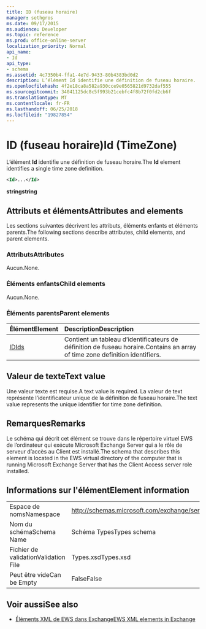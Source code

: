 ```yaml
---
title: ID (fuseau horaire)
manager: sethgros
ms.date: 09/17/2015
ms.audience: Developer
ms.topic: reference
ms.prod: office-online-server
localization_priority: Normal
api_name:
- Id
api_type:
- schema
ms.assetid: 4c7350b4-ffa1-4e7d-9433-80b4383bd0d2
description: L’élément Id identifie une définition de fuseau horaire.
ms.openlocfilehash: 4f2e18ca8a582a930cce9e0565821d9732daf555
ms.sourcegitcommit: 34041125dc8c5f993b21cebfc4f8b72f0fd2cb6f
ms.translationtype: MT
ms.contentlocale: fr-FR
ms.lasthandoff: 06/25/2018
ms.locfileid: "19827854"
---
```

# <a name="id-timezone"></a><span data-ttu-id="ad0d4-103">ID (fuseau horaire)</span><span class="sxs-lookup"><span data-stu-id="ad0d4-103">Id (TimeZone)</span></span>

<span data-ttu-id="ad0d4-104">L’élément **Id** identifie une définition de fuseau horaire.</span><span class="sxs-lookup"><span data-stu-id="ad0d4-104">The **Id** element identifies a single time zone definition.</span></span> 
  
```xml
<Id>...</Id>
```

 <span data-ttu-id="ad0d4-105">**string**</span><span class="sxs-lookup"><span data-stu-id="ad0d4-105">**string**</span></span>
## <a name="attributes-and-elements"></a><span data-ttu-id="ad0d4-106">Attributs et éléments</span><span class="sxs-lookup"><span data-stu-id="ad0d4-106">Attributes and elements</span></span>

<span data-ttu-id="ad0d4-107">Les sections suivantes décrivent les attributs, éléments enfants et éléments parents.</span><span class="sxs-lookup"><span data-stu-id="ad0d4-107">The following sections describe attributes, child elements, and parent elements.</span></span>
  
### <a name="attributes"></a><span data-ttu-id="ad0d4-108">Attributs</span><span class="sxs-lookup"><span data-stu-id="ad0d4-108">Attributes</span></span>

<span data-ttu-id="ad0d4-109">Aucun.</span><span class="sxs-lookup"><span data-stu-id="ad0d4-109">None.</span></span>
  
### <a name="child-elements"></a><span data-ttu-id="ad0d4-110">Éléments enfants</span><span class="sxs-lookup"><span data-stu-id="ad0d4-110">Child elements</span></span>

<span data-ttu-id="ad0d4-111">Aucun.</span><span class="sxs-lookup"><span data-stu-id="ad0d4-111">None.</span></span>
  
### <a name="parent-elements"></a><span data-ttu-id="ad0d4-112">Éléments parents</span><span class="sxs-lookup"><span data-stu-id="ad0d4-112">Parent elements</span></span>

|<span data-ttu-id="ad0d4-113">**Élément**</span><span class="sxs-lookup"><span data-stu-id="ad0d4-113">**Element**</span></span>|<span data-ttu-id="ad0d4-114">**Description**</span><span class="sxs-lookup"><span data-stu-id="ad0d4-114">**Description**</span></span>|
|:-----|:-----|
|[<span data-ttu-id="ad0d4-115">ID</span><span class="sxs-lookup"><span data-stu-id="ad0d4-115">Ids</span></span>](ids.md) <br/> |<span data-ttu-id="ad0d4-116">Contient un tableau d’identificateurs de définition de fuseau horaire.</span><span class="sxs-lookup"><span data-stu-id="ad0d4-116">Contains an array of time zone definition identifiers.</span></span>  <br/> |
   
## <a name="text-value"></a><span data-ttu-id="ad0d4-117">Valeur de texte</span><span class="sxs-lookup"><span data-stu-id="ad0d4-117">Text value</span></span>

<span data-ttu-id="ad0d4-118">Une valeur texte est requise.</span><span class="sxs-lookup"><span data-stu-id="ad0d4-118">A text value is required.</span></span> <span data-ttu-id="ad0d4-119">La valeur de text représente l’identificateur unique de la définition de fuseau horaire.</span><span class="sxs-lookup"><span data-stu-id="ad0d4-119">The text value represents the unique identifier for time zone definition.</span></span>
  
## <a name="remarks"></a><span data-ttu-id="ad0d4-120">Remarques</span><span class="sxs-lookup"><span data-stu-id="ad0d4-120">Remarks</span></span>

<span data-ttu-id="ad0d4-121">Le schéma qui décrit cet élément se trouve dans le répertoire virtuel EWS de l’ordinateur qui exécute Microsoft Exchange Server qui a le rôle de serveur d’accès au Client est installé.</span><span class="sxs-lookup"><span data-stu-id="ad0d4-121">The schema that describes this element is located in the EWS virtual directory of the computer that is running Microsoft Exchange Server that has the Client Access server role installed.</span></span>
  
## <a name="element-information"></a><span data-ttu-id="ad0d4-122">Informations sur l'élément</span><span class="sxs-lookup"><span data-stu-id="ad0d4-122">Element information</span></span>

|||
|:-----|:-----|
|<span data-ttu-id="ad0d4-123">Espace de noms</span><span class="sxs-lookup"><span data-stu-id="ad0d4-123">Namespace</span></span>  <br/> |http://schemas.microsoft.com/exchange/services/2006/types  <br/> |
|<span data-ttu-id="ad0d4-124">Nom du schéma</span><span class="sxs-lookup"><span data-stu-id="ad0d4-124">Schema Name</span></span>  <br/> |<span data-ttu-id="ad0d4-125">Schéma Types</span><span class="sxs-lookup"><span data-stu-id="ad0d4-125">Types schema</span></span>  <br/> |
|<span data-ttu-id="ad0d4-126">Fichier de validation</span><span class="sxs-lookup"><span data-stu-id="ad0d4-126">Validation File</span></span>  <br/> |<span data-ttu-id="ad0d4-127">Types.xsd</span><span class="sxs-lookup"><span data-stu-id="ad0d4-127">Types.xsd</span></span>  <br/> |
|<span data-ttu-id="ad0d4-128">Peut être vide</span><span class="sxs-lookup"><span data-stu-id="ad0d4-128">Can be Empty</span></span>  <br/> |<span data-ttu-id="ad0d4-129">False</span><span class="sxs-lookup"><span data-stu-id="ad0d4-129">False</span></span>  <br/> |
   
## <a name="see-also"></a><span data-ttu-id="ad0d4-130">Voir aussi</span><span class="sxs-lookup"><span data-stu-id="ad0d4-130">See also</span></span>



- [<span data-ttu-id="ad0d4-131">Éléments XML de EWS dans Exchange</span><span class="sxs-lookup"><span data-stu-id="ad0d4-131">EWS XML elements in Exchange</span></span>](ews-xml-elements-in-exchange.md)

